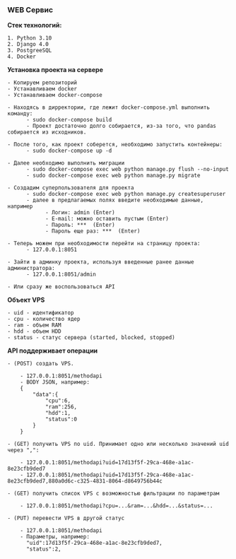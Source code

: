 ### WEB Сервис

**Стек технологий:**

    1. Python 3.10
    2. Django 4.0
    3. PostgreeSQL
    4. Docker


**Установка проекта на сервере**

    - Копируем репозиторий
    - Устанавливаем docker
    - Устанавливаем docker-compose

    - Находясь в дирректории, где лежит docker-compose.yml выполнить команду:
          - sudo docker-compose build
          - Проект достаточно долго собирается, из-за того, что pandas собирается из исходников.

    - После того, как проект соберется, необходимо запустить контейнеры:
          - sudo docker-compose up -d

    - Далее необходимо выполнить миграции
          - sudo docker-compose exec web python manage.py flush --no-input
          - sudo docker-compose exec web python manage.py migrate

    - Coздадим суперпользователя для проекта
          - sudo docker-compose exec web python manage.py createsuperuser
          - далее в предлагаемых полях введите необходимые данные, например
                - Логин: admin (Enter)
                - E-mail: можно оставить пустым (Enter)
                - Пароль: ***  (Enter)
                - Пароль еще раз: ***  (Enter)
    
    - Теперь можем при необходимости перейти на страницу проекта:
          - 127.0.0.1:8051
    
    - Зайти в админку проекта, используя введенные ранее данные администратора:
          - 127.0.0.1:8051/admin

    - Или сразу же воспользоваться API


**Объект VPS**

    - uid - идентификатор
    - cpu - количество ядер
    - ram - объем RAM
    - hdd - объем HDD
    - status - статус сервера (started, blocked, stopped)


**API поддерживает операции**

    - (POST) создать VPS.

        - 127.0.0.1:8051/methodapi
        - BODY JSON, например:
        {
            "data":{
                "cpu":6,
                "ram":256,
                "hdd":1,
                "status":0
            }
        }

    - (GET) получить VPS по uid. Принимает одно или несколько значений uid через ",":

        - 127.0.0.1:8051/methodapi?uid=17d13f5f-29ca-468e-a1ac-8e23cfb9ded7
        - 127.0.0.1:8051/methodapi?uid=17d13f5f-29ca-468e-a1ac-8e23cfb9ded7,880a0d6c-c325-4831-8064-d8649756b44c

    - (GET) получить список VPS с возможностью фильтрации по параметрам

        - 127.0.0.1:8051/methodapi?cpu=...&ram=...&hdd=...&status=...

    - (PUT) перевести VPS в другой статус
    
        - 127.0.0.1:8051/methodapi
        - Параметры, например:
          "uid":17d13f5f-29ca-468e-a1ac-8e23cfb9ded7,
          "status":2,
